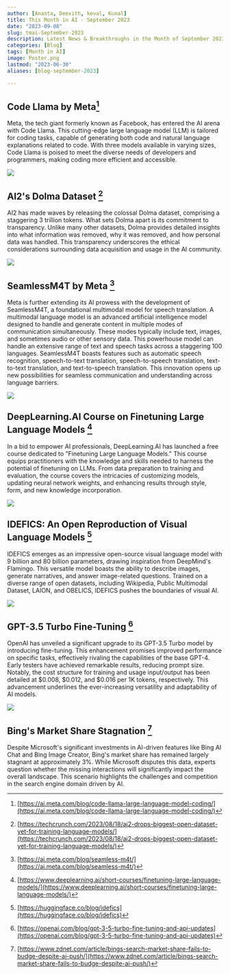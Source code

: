 ```yaml
---
author: [Ananta, Deexith, keval, Kunal]
title: This Month in AI - September 2023
date: "2023-09-08"
slug: tmai-September-2023
description: Latest News & Breakthroughs in the Month of September 2023 in AI.
categories: [Blog]
tags: [Month in AI]
image: Poster.png
lastmod: "2023-06-30"
aliases: [blog-september-2023]

---
```


## Code Llama by Meta[^1]
Meta, the tech giant formerly known as Facebook, has entered the AI arena with Code Llama. This cutting-edge large language model (LLM) is tailored for coding tasks, capable of generating both code and natural language explanations related to code. With three models available in varying sizes, Code Llama is poised to meet the diverse needs of developers and programmers, making coding more efficient and accessible.


![](Meta-Logo.png)


## AI2's Dolma Dataset [^2]
AI2 has made waves by releasing the colossal Dolma dataset, comprising a staggering 3 trillion tokens. What sets Dolma apart is its commitment to transparency. Unlike many other datasets, Dolma provides detailed insights into what information was removed, why it was removed, and how personal data was handled. This transparency underscores the ethical considerations surrounding data acquisition and usage in the AI community.


![](dolma.png)


## SeamlessM4T by Meta [^3]
Meta is further extending its AI prowess with the development of SeamlessM4T, a foundational multimodal model for speech translation. A multimodal language model is an advanced artificial intelligence model designed to handle and generate content in multiple modes of communication simultaneously. These modes typically include text, images, and sometimes audio or other sensory data.  This powerhouse model can handle an extensive range of text and speech tasks across a staggering 100 languages. SeamlessM4T boasts features such as automatic speech recognition, speech-to-text translation, speech-to-speech translation, text-to-text translation, and text-to-speech translation. This innovation opens up new possibilities for seamless communication and understanding across language barriers.


![](meta_1.png)


## DeepLearning.AI Course on Finetuning Large Language Models [^4]
In a bid to empower AI professionals, DeepLearning.AI has launched a free course dedicated to "Finetuning Large Language Models." This course equips practitioners with the knowledge and skills needed to harness the potential of finetuning on LLMs. From data preparation to training and evaluation, the course covers the intricacies of customizing models, updating neural network weights, and enhancing results through style, form, and new knowledge incorporation.

![](deep.ai.png)


## IDEFICS: An Open Reproduction of Visual Language Models [^5]
IDEFICS emerges as an impressive open-source visual language model with 9 billion and 80 billion parameters, drawing inspiration from DeepMind's Flamingo. This versatile model boasts the ability to describe images, generate narratives, and answer image-related questions. Trained on a diverse range of open datasets, including Wikipedia, Public Multimodal Dataset, LAION, and OBELICS, IDEFICS pushes the boundaries of visual AI.

![](hi_tech.png)


## GPT-3.5 Turbo Fine-Tuning [^6]
OpenAI has unveiled a significant upgrade to its GPT-3.5 Turbo model by introducing fine-tuning. This enhancement promises improved performance on specific tasks, effectively rivaling the capabilities of the base GPT-4. Early testers have achieved remarkable results, reducing prompt size. Notably, the cost structure for training and usage input/output has been detailed at $0.008, $0.012, and $0.016 per 1K tokens, respectively. This advancement underlines the ever-increasing versatility and adaptability of AI models.

![](gpt.png)


## Bing's Market Share Stagnation [^7]
Despite Microsoft's significant investments in AI-driven features like Bing AI Chat and Bing Image Creator, Bing's market share has remained largely stagnant at approximately 3%. While Microsoft disputes this data, experts question whether the missing interactions will significantly impact the overall landscape. This scenario highlights the challenges and competition in the search engine domain driven by AI.


[^1]: [https://ai.meta.com/blog/code-llama-large-language-model-coding/](https://ai.meta.com/blog/code-llama-large-language-model-coding/)

[^2]: [https://techcrunch.com/2023/08/18/ai2-drops-biggest-open-dataset-yet-for-training-language-models/](https://techcrunch.com/2023/08/18/ai2-drops-biggest-open-dataset-yet-for-training-language-models/)

[^3]: [https://ai.meta.com/blog/seamless-m4t/](https://ai.meta.com/blog/seamless-m4t/)

[^4]: [https://www.deeplearning.ai/short-courses/finetuning-large-language-models/](https://www.deeplearning.ai/short-courses/finetuning-large-language-models/)

[^5]: [https://huggingface.co/blog/idefics](https://huggingface.co/blog/idefics)

[^6]: [https://openai.com/blog/gpt-3-5-turbo-fine-tuning-and-api-updates](https://openai.com/blog/gpt-3-5-turbo-fine-tuning-and-api-updates)

[^7]: [https://www.zdnet.com/article/bings-search-market-share-fails-to-budge-despite-ai-push/](https://www.zdnet.com/article/bings-search-market-share-fails-to-budge-despite-ai-push/)